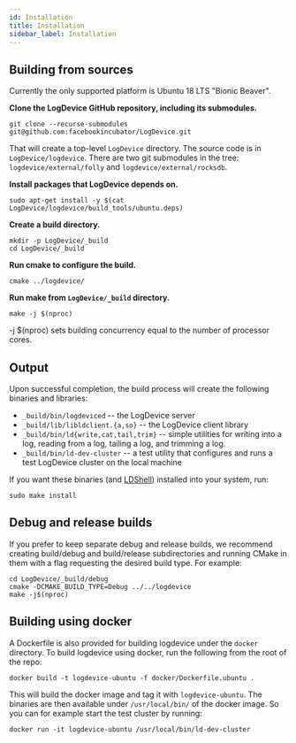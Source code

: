 ```yaml
---
id: Installation
title: Installation
sidebar_label: Installation
---
```


## Building from sources

Currently the only supported platform is Ubuntu 18 LTS "Bionic Beaver".

**Clone the LogDevice GitHub repository, including its submodules.**

```shell
git clone --recurse-submodules git@github.com:facebookincubator/LogDevice.git
```

That will create a top-level `LogDevice` directory. The source code is in `LogDevice/logdevice`. There are two git submodules in the tree: `logdevice/external/folly` and `logdevice/external/rocksdb`.

**Install packages that LogDevice depends on.**

```shell
sudo apt-get install -y $(cat LogDevice/logdevice/build_tools/ubuntu.deps)
```

**Create a build directory.**

```shell
mkdir -p LogDevice/_build
cd LogDevice/_build
```

**Run cmake to configure the build.**

```shell
cmake ../logdevice/
```

**Run make from `LogDevice/_build` directory.**

```shell
make -j $(nproc)
```

-j $(nproc) sets building concurrency equal to the number of processor cores.

## Output

Upon successful completion, the build process will create the following binaries and libraries:

* `_build/bin/logdeviced` -- the LogDevice server
* `_build/lib/libldclient.{a,so}` -- the LogDevice client library
* `_build/bin/ld{write,cat,tail,trim}` -- simple utilities for writing into a log, reading from a log, tailing a log, and trimming a log.
* `_build/bin/ld-dev-cluster` -- a test utility that configures and runs a test LogDevice cluster on the local machine

If you want these binaries (and [LDShell](ldshell.md)) installed into your system, run:

```shell
sudo make install
```

## Debug and release builds

If you prefer to keep separate debug and release builds, we recommend creating build/debug and build/release subdirectories and running CMake in them with a flag requesting the desired build type. For example:

```shell
cd LogDevice/_build/debug
cmake -DCMAKE_BUILD_TYPE=Debug ../../logdevice
make -j$(nproc)
```

## Building using docker

A Dockerfile is also provided for building logdevice under the `docker` directory. To build logdevice using docker, run the following from the root of the repo:

```shell
docker build -t logdevice-ubuntu -f docker/Dockerfile.ubuntu .
```

This will build the docker image and tag it with `logdevice-ubuntu`. The binaries are then available under `/usr/local/bin/` of the docker image. So you can for example start the test cluster by running:

```shell
docker run -it logdevice-ubuntu /usr/local/bin/ld-dev-cluster
```
